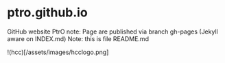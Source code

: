 # ptro.github.io
GitHub website PtrO
note: Page are published via branch gh-pages (Jekyll aware on INDEX.md)
Note: this is file README.md

!(hcc)[/assets/images/hcclogo.png]
